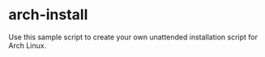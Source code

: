 # arch-install

Use this sample script to create your own unattended installation script for Arch Linux.
